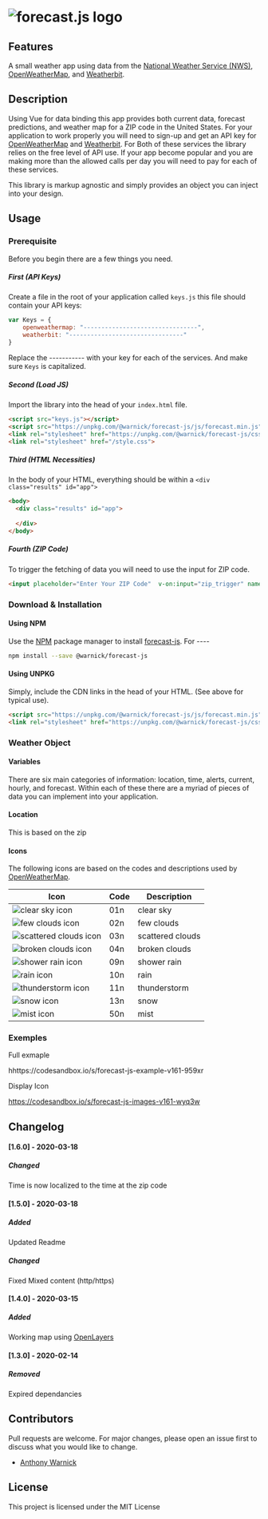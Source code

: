 # ![forecast.js logo](https://raw.githubusercontent.com/ajwarnick/forecast-js/master/logo/logo.png)

## Features

A small weather app using data from the [National Weather Service (NWS)](https://www.weather.gov), [OpenWeatherMap](https://openweathermap.org), and [Weatherbit](https://www.weatherbit.io).

## Description 

Using Vue for data binding this app provides both current data, forecast predictions, and weather map for a ZIP code in the United States. For your application to work properly you will need to sign-up and get an API key for [OpenWeatherMap](https://openweathermap.org/api) and [Weatherbit](https://www.weatherbit.io/api). For Both of these services the library relies on the free level of API use. If your app become popular and you are making more than the allowed calls per day you will need to pay for each of these services. 

This library is markup agnostic and simply provides an object you can inject into your design. 



## Usage

### Prerequisite 

Before you begin there are a few things you need.

##### First (API Keys)

Create a file in the root of your application called `keys.js` this file should contain your API keys:

```javascript
var Keys = {
    openweathermap: "--------------------------------",
    weatherbit: "--------------------------------"
}
```

Replace the ----------- with your key for each of the services. And make sure `Keys` is capitalized. 

##### Second (Load JS)

Import the library into the head of your `index.html` file. 

```html
<script src="keys.js"></script>
<script src="https://unpkg.com/@warnick/forecast-js/js/forecast.min.js" defer></script>
<link rel="stylesheet" href="https://unpkg.com/@warnick/forecast-js/css/forecast.css">
<link rel="stylesheet" href="/style.css">
```

##### Third (HTML Necessities)

In the body of your HTML, everything should be within a `<div class="results" id="app">`

```html
<body>
  <div class="results" id="app">
    
  </div>
</body>
```



##### Fourth (ZIP Code)

To trigger the fetching of data you will need to use the input for ZIP code. 

```html
<input placeholder="Enter Your ZIP Code"  v-on:input="zip_trigger" name="name" id="zip" />
```





### Download & Installation

#### Using NPM

Use the [NPM](https://www.npmjs.com) package manager to install [forecast-js](https://www.npmjs.com/package/@warnick/forecast-js). For ----

```bash
npm install --save @warnick/forecast-js
```



#### Using UNPKG

Simply, include the CDN links in the head of your HTML. (See above for typical use).

```html
<script src="https://unpkg.com/@warnick/forecast-js/js/forecast.min.js" defer></script>
<link rel="stylesheet" href="https://unpkg.com/@warnick/forecast-js/css/forecast.css">
```



### Weather Object

#### Variables

There are six main categories of information: location, time, alerts, current, hourly, and forecast. Within each of these there are a myriad of pieces of data you can implement into your application. 



#### Location

This is based on the zip



 

#### Icons

The following icons are based on the codes and descriptions used by [OpenWeatherMap](https://openweathermap.org/weather-conditions). 

| Icon                                                         | Code | Description      |
| ------------------------------------------------------------ | ---- | ---------------- |
| ![clear sky icon](https://raw.githubusercontent.com/ajwarnick/ART300_weather_base/master/img/01d.png) | 01n  | clear sky        |
| ![few clouds icon](https://raw.githubusercontent.com/ajwarnick/ART300_weather_base/master/img/02d.png) | 02n  | few clouds       |
| ![scattered clouds icon](https://raw.githubusercontent.com/ajwarnick/ART300_weather_base/master/img/03d.png) | 03n  | scattered clouds |
| ![broken clouds icon](https://raw.githubusercontent.com/ajwarnick/ART300_weather_base/master/img/04d.png) | 04n  | broken clouds    |
| ![shower rain icon](https://raw.githubusercontent.com/ajwarnick/ART300_weather_base/master/img/09d.png) | 09n  | shower rain      |
| ![rain icon](https://raw.githubusercontent.com/ajwarnick/ART300_weather_base/master/img/10d.png) | 10n  | rain             |
| ![thunderstorm icon](https://raw.githubusercontent.com/ajwarnick/ART300_weather_base/master/img/11d.png) | 11n  | thunderstorm     |
| ![snow icon](https://raw.githubusercontent.com/ajwarnick/ART300_weather_base/master/img/13d.png) | 13n  | snow             |
| ![mist icon](https://raw.githubusercontent.com/ajwarnick/ART300_weather_base/master/img/50d.png) | 50n  | mist             |



### Exemples 

Full exmaple

hhttps://codesandbox.io/s/forecast-js-example-v161-959xr

Display Icon

https://codesandbox.io/s/forecast-js-images-v161-wyq3w




## Changelog

#### [1.6.0] - 2020-03-18

##### Changed

Time is now localized to the time at the zip code 

#### [1.5.0] - 2020-03-18

##### Added

Updated Readme

##### Changed

Fixed Mixed content (http/https) 


#### [1.4.0] - 2020-03-15

##### Added

Working map using [OpenLayers](https://openlayers.org)

#### [1.3.0] - 2020-02-14

##### Removed

Expired dependancies 



## Contributors 

Pull requests are welcome. For major changes, please open an issue first to discuss what you would like to change.

- [Anthony Warnick](https://github.com/ajwarnick)



## License

This project is licensed under the MIT License